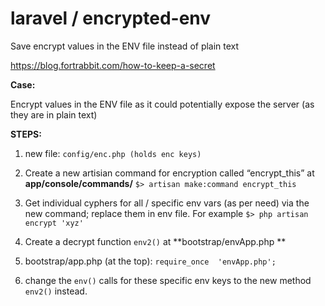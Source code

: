 # laravel / encrypted-env
Save encrypt values in the ENV file instead of plain text


https://blog.fortrabbit.com/how-to-keep-a-secret

**Case:**

Encrypt values in the ENV file as it could potentially expose the server (as they are in plain text)

**STEPS:**

1. new file: 
`config/enc.php (holds enc keys)`

2. Create a new artisian command for encryption called “encrypt_this” at **app/console/commands/**
`$> artisan make:command encrypt_this`

3. Get individual cyphers for all / specific env vars (as per need) via the new command; replace them in env file. For example 
`$> php artisan encrypt 'xyz'`

4. Create a decrypt function `env2()` at **bootstrap/envApp.php **

5. bootstrap/app.php (at the top): 
`require_once  'envApp.php';`

6. change the `env()` calls for these specific env keys to the new method `env2()` instead. 
